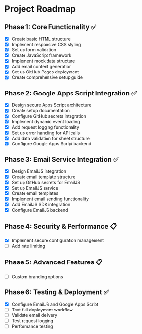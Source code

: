 # Project Roadmap

## Phase 1: Core Functionality ✅
- [x] Create basic HTML structure
- [x] Implement responsive CSS styling
- [x] Set up form validation
- [x] Create JavaScript framework
- [x] Implement mock data structure
- [x] Add email content generation
- [x] Set up GitHub Pages deployment
- [x] Create comprehensive setup guide

## Phase 2: Google Apps Script Integration ✅
- [x] Design secure Apps Script architecture
- [x] Create setup documentation
- [x] Configure GitHub secrets integration
- [x] Implement dynamic event loading
- [x] Add request logging functionality
- [x] Set up error handling for API calls
- [x] Add data validation for sheet structure
- [x] Configure Google Apps Script backend

## Phase 3: Email Service Integration ✅
- [x] Design EmailJS integration
- [x] Create email template structure
- [x] Set up GitHub secrets for EmailJS
- [x] Set up EmailJS service
- [x] Create email templates
- [x] Implement email sending functionality
- [x] Add EmailJS SDK integration
- [x] Configure EmailJS backend

## Phase 4: Security & Performance 📋
- [x] Implement secure configuration management
- [ ] Add rate limiting

## Phase 5: Advanced Features 📋
- [ ] Custom branding options

## Phase 6: Testing & Deployment ✅
- [x] Configure EmailJS and Google Apps Script
- [ ] Test full deployment workflow
- [ ] Validate email delivery
- [ ] Test request logging
- [ ] Performance testing
